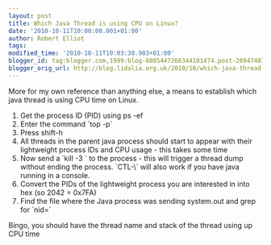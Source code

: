 ```yaml
---
layout: post
title: Which Java Thread is using CPU on Linux?
date: '2010-10-11T10:00:00.001+01:00'
author: Robert Elliot
tags: 
modified_time: '2010-10-11T10:03:30.903+01:00'
blogger_id: tag:blogger.com,1999:blog-8805447266344101474.post-269474878859921450
blogger_orig_url: http://blog.lidalia.org.uk/2010/10/which-java-thread-is-using-cpu-on-linux.html
---
```


More for my own reference than anything else, a means to establish which java thread is using CPU time on Linux.
<ol><li>Get the process ID (PID) using ps -ef</li><li>Enter the command `top 
-p<pid>`</li><li>Press shift-h</li><li>All threads in the parent java process
 should start to appear with their lightweight process IDs and CPU usage - this takes some time</li><li>Now send a `kill -3 <pid>`
to the process - this will trigger a thread dump without ending the process. `CTL-\`
will also work if you have java running in a console.</li><li>Convert the PIDs of the lightweight process you are interested in into hex (so 2042 = 0x7FA)</li><li>Find the file where the Java process was sending system.out and grep for `nid=<lightweight pid in hex>`
</li></ol>Bingo, you should have the thread name and stack of the thread using up CPU time